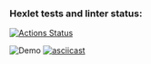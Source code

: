 ### Hexlet tests and linter status:
[![Actions Status](https://github.com/AlexMaster001/backend-project-46/actions/workflows/hexlet-check.yml/badge.svg)](https://github.com/AlexMaster001/backend-project-46/actions)

![Demo](https://asciinema.org/a/rGliUpTKXgFbaWNF9Kz8RxR2b )
[![asciicast](https://asciinema.org/a/rGliUpTKXgFbaWNF9Kz8RxR2b.svg)](https://asciinema.org/a/rGliUpTKXgFbaWNF9Kz8RxR2b)
